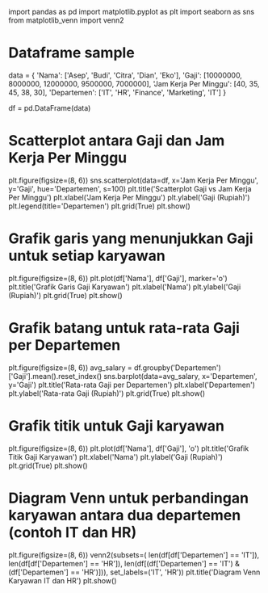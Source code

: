 import pandas as pd
import matplotlib.pyplot as plt
import seaborn as sns
from matplotlib_venn import venn2

# Dataframe sample
data = {
    'Nama': ['Asep', 'Budi', 'Citra', 'Dian', 'Eko'],
    'Gaji': [10000000, 8000000, 12000000, 9500000, 7000000],
    'Jam Kerja Per Minggu': [40, 35, 45, 38, 30],
    'Departemen': ['IT', 'HR', 'Finance', 'Marketing', 'IT']
}

df = pd.DataFrame(data)

# Scatterplot antara Gaji dan Jam Kerja Per Minggu
plt.figure(figsize=(8, 6))
sns.scatterplot(data=df, x='Jam Kerja Per Minggu', y='Gaji', hue='Departemen', s=100)
plt.title('Scatterplot Gaji vs Jam Kerja Per Minggu')
plt.xlabel('Jam Kerja Per Minggu')
plt.ylabel('Gaji (Rupiah)')
plt.legend(title='Departemen')
plt.grid(True)
plt.show()

# Grafik garis yang menunjukkan Gaji untuk setiap karyawan
plt.figure(figsize=(8, 6))
plt.plot(df['Nama'], df['Gaji'], marker='o')
plt.title('Grafik Garis Gaji Karyawan')
plt.xlabel('Nama')
plt.ylabel('Gaji (Rupiah)')
plt.grid(True)
plt.show()

# Grafik batang untuk rata-rata Gaji per Departemen
plt.figure(figsize=(8, 6))
avg_salary = df.groupby('Departemen')['Gaji'].mean().reset_index()
sns.barplot(data=avg_salary, x='Departemen', y='Gaji')
plt.title('Rata-rata Gaji per Departemen')
plt.xlabel('Departemen')
plt.ylabel('Rata-rata Gaji (Rupiah)')
plt.grid(True)
plt.show()

# Grafik titik untuk Gaji karyawan
plt.figure(figsize=(8, 6))
plt.plot(df['Nama'], df['Gaji'], 'o')
plt.title('Grafik Titik Gaji Karyawan')
plt.xlabel('Nama')
plt.ylabel('Gaji (Rupiah)')
plt.grid(True)
plt.show()

# Diagram Venn untuk perbandingan karyawan antara dua departemen (contoh IT dan HR)
plt.figure(figsize=(8, 6))
venn2(subsets=(
    len(df[df['Departemen'] == 'IT']),
    len(df[df['Departemen'] == 'HR']),
    len(df[(df['Departemen'] == 'IT') & (df['Departemen'] == 'HR')])),
    set_labels=('IT', 'HR'))
plt.title('Diagram Venn Karyawan IT dan HR')
plt.show()
